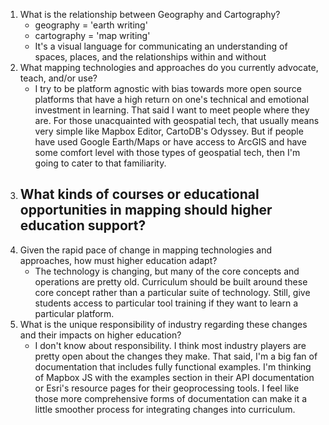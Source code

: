 1. What is the relationship between Geography and Cartography?
	- geography = 'earth writing'
	- cartography = 'map writing'
	- It's a visual language for communicating an understanding of spaces, places, and the relationships within and without
2. What mapping technologies and approaches do you currently advocate, teach, and/or use?
	- I try to be platform agnostic with bias towards more open source platforms that have a high return on one's technical and emotional investment in learning. That said I want to meet people where they are. For those unacquainted with geospatial tech, that usually means very simple like Mapbox Editor, CartoDB's Odyssey. But if people have used Google Earth/Maps or have access to ArcGIS and have some comfort level with those types of geospatial tech, then I'm going to cater to that familiarity.  
3. What kinds of courses or educational opportunities in mapping should higher education support?
	- 
4. Given the rapid pace of change in mapping technologies and approaches, how must higher education adapt?
	- The technology is changing, but many of the core concepts and operations are pretty old. Curriculum should be built around these core concept rather than a particular suite of technology. Still, give students access to particular tool training if they want to learn a particular platform.
5. What is the unique responsibility of industry regarding these changes and their impacts on higher education?
	- I don't know about responsibility. I think most industry players are pretty open about the changes they make. That said, I'm a big fan of documentation that includes fully functional examples. I'm thinking of Mapbox JS with the examples section in their API documentation or Esri's resource pages for their geoprocessing tools. I feel like those more comprehensive forms of documentation can make it a little smoother process for integrating changes into curriculum.